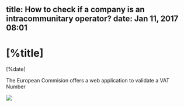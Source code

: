 title: How to check if a company is an intracommunitary operator?
date: Jan 11, 2017 08:01
---

# [%title]

[%date]

The European Commision offers a web application to validate a VAT Number


![](https://images.sergiodelamo.com/Napkin-8-11-01-17-8.03.31-AM.png)


